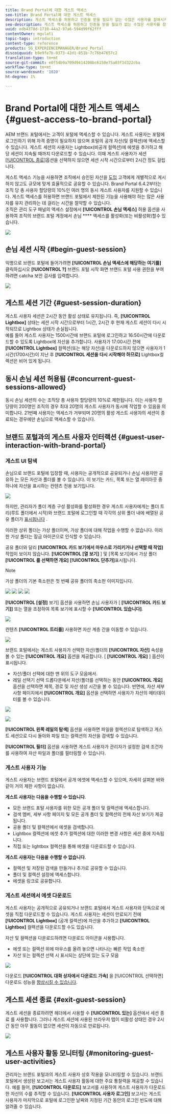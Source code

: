 ```yaml
---
title: Brand Portal에 대한 게스트 액세스
seo-title: Brand Portal에 대한 게스트 액세스
description: 게스트 액세스를 허용하고 인증을 받을 필요가 없는 수많은 사용자를 참여시키는 노력을 줄일 수 있습니다.
seo-description: 게스트 액세스를 허용하고 인증을 받을 필요가 없는 수많은 사용자를 참여시키는 노력을 줄일 수 있습니다.
uuid: edb4378d-1710-44a2-97a6-594d99f62fff
contentOwner: mgulati
topic-tags: introduction
content-type: reference
products: SG_EXPERIENCEMANAGER/Brand_Portal
discoiquuid: b9e9fe7b-0373-42d1-851b-7c76b47657c2
translation-type: tm+mt
source-git-commit: e0f54b9a709d9414208bc6150e75a03f1d322cba
workflow-type: tm+mt
source-wordcount: '1020'
ht-degree: 1%

---
```



# Brand Portal에 대한 게스트 액세스 {#guest-access-to-brand-portal}

AEM 브랜드 포털에서는 고객이 포털에 액세스할 수 있습니다. 게스트 사용자는 포털에 로그인하기 위해 자격 증명이 필요하지 않으며 포털의 공개 자산(및 컬렉션)에 액세스할 수 있습니다. 게스트 세션의 사용자는 Lightbox(비공개 컬렉션)에 에셋을 추가하고 해당 세션이 지속될 때까지 다운로드할 수 있습니다. 이때 게스트 사용자가 세션 [[!UICONTROL 종료]](#exit-guest-session)옵션을 선택하지 않으면 세션 시작 시간으로부터 2시간 정도 걸립니다.

게스트 액세스 기능을 사용하면 조직에서 승인된 자산을 [도입](../using/brand-portal-sharing-folders.md#how-to-share-folders) 고객에게 개별적으로 게시하지 않고도 규모에 맞게 효율적으로 공유할 수 있습니다. Brand Portal 6.4.2부터는 조직 당 총 사용자 할당량의 10%인 여러 명의 동시 게스트 사용자를 지원할 수 있습니다. 게스트 액세스를 허용하면 브랜드 포털에서 제한된 기능을 사용해야 하는 많은 사용자를 유지 관리하는 데 걸리는 시간을 절약할 수 있습니다.\
조직은 관리 도구 패널의 액세스 설정에서 **[!UICONTROL 손님 액세스]** 허용 옵션을 사용하여 조직의 브랜드 포털 계정에서 손님 **** 액세스를 활성화(또는 비활성화)할수 있습니다.

<!--
Comment Type: annotation
Last Modified By: mgulati
Last Modified Date: 2018-08-17T10:42:59.879-0400
Removed the first para: "AEM Assets Brand Portal allows public users to enter the portal anonymously and have restricted access to the allowed public resources as guests. Organization users with guest role need not seek access and authentication from administrators."
-->

![](assets/enable-guest-access.png)

## 손님 세션 시작 {#begin-guest-session}

익명으로 브랜드 포털에 들어가려면 **[!UICONTROL 손님 액세스에 해당하는 여기를]** 클릭하십시오 **[!UICONTROL ?]** 브랜드 포털 시작 화면 브랜드 포털 사용 권한을 부여하려면 catcha 보안 검사를 입력합니다.

![](assets/bp-login-screen.png)

## 게스트 세션 기간 {#guest-session-duration}

게스트 사용자 세션은 2시간 동안 활성 상태로 유지됩니다. 즉, **[!UICONTROL Lightbox]** 상태는 세션 시작 시간으로부터 1시간, 2시간 후 현재 게스트 세션이 다시 시작되므로 Lightbox 상태가 손실됩니다.\
예를 들어 게스트 사용자는 1500시간에 브랜드 포털에 로그인하고 16:50시간에 다운로드할 수 있도록 Lightbox에 자산을 추가합니다. 사용자가 17:00시간 전에 **[!UICONTROL Lightbox]** 컬렉션(또는 해당 자산)을 다운로드하지 않으면 사용자가 1시간(1700시간)이 지난 후 **[!UICONTROL 세션을 다시 시작해야 하므로]** Lightbox컬렉션은 비어 있게 됩니다.

## 동시 손님 세션 허용됨 {#concurrent-guest-sessions-allowed}

동시 손님 세션의 수는 조직당 총 사용자 할당량의 10%로 제한됩니다. 이는 사용자 할당량이 200명인 조직의 경우 최대 20명의 게스트 사용자가 동시에 작업할 수 있음을 의미합니다. 21번째 사용자는 액세스가 거부되며 20명의 활성 게스트 사용자의 세션이 종료되는 경우에만 손님으로 액세스할 수 있습니다.

## 브랜드 포털과의 게스트 사용자 인터랙션 {#guest-user-interaction-with-brand-portal}

### 게스트 UI 탐색

손님으로 브랜드 포털에 입장할 때, 사용자는 공개적으로 공유되거나 손님 사용자만 공유하 [는](../using/brand-portal-sharing-folders.md#sharefolders) 모든 자산과 폴더를 볼 수 있습니다. 이 보기는 카드, 목록 또는 열 레이아웃 중 하나에 자산을 표시하는 컨텐츠 전용 보기입니다.

![](assets/disabled-folder-hierarchy1.png)

하지만, 관리자가 폴더 계층 구성 활성화를 활성화한 경우 게스트 사용자에게는 폴더 트리(루트 폴더에서 시작)와 브랜드 포털에 로그인할 때 각각의 상위 폴더 내에 배열된 공유 폴더가 [표시됩니다](../using/brand-portal-general-configuration.md#main-pars-header-1621071021) .

이러한 상위 폴더는 가상 폴더이며, 가상 폴더에 대해 작업을 수행할 수 없습니다. 이러한 가상 폴더는 잠금 아이콘으로 인식할 수 있습니다.

공유 폴더와 달리 **[!UICONTROL 카드 보기에서 마우스로 가리키거나 선택할 때 작업]**&#x200B;작업이 보이지 않습니다. **[!UICONTROL [열 보기]** ] 및 [목록 보기]에서 가상 폴더 **[!UICONTROL 를 선택하면 개요]** **[!UICONTROL 단추가]**&#x200B;표시됩니다.

>[!NOTE]
>
>가상 폴더의 기본 축소판은 첫 번째 공유 폴더의 축소판 이미지입니다.

![](assets/enabled-hierarchy1.png) ![](assets/hierarchy1-nonadmin.png) ![](assets/hierarchy-nonadmin.png) ![](assets/hierarchy2-nonadmin.png)

**[!UICONTROL [설정]** 보기] 옵션을 사용하면 손님 사용자가 [ **[!UICONTROL 카드 보기]]** 또는 열을 조정하여 목록 보기에 표시할 수 **[!UICONTROL 있습니다]**.

![](assets/nav-guest-user.png)

컨텐츠 **[!UICONTROL 트리를]** 사용하면 자산 계층 간을 이동할 수 있습니다.

![](assets/guest-login-ui.png)

브랜드 포털에서는 게스트 사용자가 선택한 자산/폴더의 **[!UICONTROL 자산]** 속성을 볼 수 있는 **[!UICONTROL 개요]** 옵션을 제공합니다. [ **[!UICONTROL 개요]** ] 옵션이 표시됩니다.

* 자산/폴더 선택에 대한 맨 위의 도구 모음에서.
* 레일 선택기 선택 드롭다운에서
자산/폴더를 선택하는 동안 **[!UICONTROL 개요]** 옵션을 선택하면 제목, 경로 및 자산 생성 시간을 볼 수 있습니다. 반면에, 자산 세부 사항 페이지에서 **[!UICONTROL 개요]** 옵션을 선택하면 사용자가 자산의 메타데이터를 볼 수 있습니다.

![](assets/overview-option-1.png)

![](assets/overview-rail-selector-1.png)<br />

**[!UICONTROL 왼쪽 레일의 탐색]** 옵션을 사용하면 파일을 컬렉션으로 탐색하고 게스트 세션으로 다시 돌아와 파일 또는 컬렉션의 자산을 검색할 수 있습니다.

**[!UICONTROL 필터]** 옵션을 사용하면 게스트 사용자가 관리자가 설정한 검색 조건자를 사용하여 자산 파일과 폴더를 필터링할 수 있습니다.

### 게스트 사용자 기능

게스트 사용자는 브랜드 포털에서 공개 에셋에 액세스할 수 있으며, 자세히 살펴본 바와 같이 거의 제한 사항이 없습니다.

**게스트 사용자는 다음을 수행할 수 있습니다**.

* 모든 브랜드 포털 사용자를 위한 모든 공개 폴더 및 컬렉션에 액세스합니다.
* 검색 멤버, 세부 사항 페이지 및 모든 공개 폴더 및 컬렉션의 전체 자산 보기가 제공됩니다.
* 공용 폴더 및 컬렉션에서 에셋을 검색합니다.
* Lightbox 컬렉션에 에셋 추가 컬렉션에 대한 이러한 변경 사항은 세션 중에 지속됩니다.
* 직접 또는 lightbox 컬렉션을 통해 에셋을 다운로드할 수 있습니다.

**게스트 사용자는 다음을 수행할 수 없습니다**.

* 컬렉션 및 저장된 검색을 만들거나 추가로 공유할 수 있습니다.
* 폴더 및 컬렉션 설정에 액세스합니다.
* 에셋을 링크로 공유합니다.

### 게스트 세션에서 에셋 다운로드

게스트 사용자는 공개적으로 공유되거나 브랜드 포털에서 게스트 사용자와 단독으로 에셋을 직접 다운로드할 수 있습니다. 게스트 사용자는 세션이 만료되기 전에 **[!UICONTROL Lightbox]** (공개 컬렉션)에 자산을 추가하고 **[!UICONTROL Lightbox]** 컬렉션을 다운로드할 수도 있습니다.

자산 및 컬렉션을 다운로드하려면 다운로드 아이콘을 사용합니다.

* 에셋 또는 컬렉션 위에 마우스를 올려 놓으면 나타나는 빠른 작업 축소판
* 자산 또는 컬렉션 선택 시 표시되는 상단에 있는 도구 모음

![](assets/download-on-guest.png)

다운로드 **[!UICONTROL 대화 상자에서 다운로드 가속]** 을 [!UICONTROL 선택하면] 다운로드 성능을 [향상시킬 수 있습니다](../using/accelerated-download.md).

## 게스트 세션 종료 {#exit-guest-session}

게스트 세션을 종료하려면 헤더에서 사용할 수 **[!UICONTROL 있는]** 옵션에서 세션 종료 를 사용합니다. 그러나 게스트 세션에 사용된 브라우저 탭이 비활성 상태인 경우 2시간 동안 아무 활동이 없으면 세션이 자동으로 만료됩니다.

![](assets/end-guest-session.png)

## 게스트 사용자 활동 모니터링 {#monitoring-guest-user-activities}

관리자는 브랜드 포털과의 게스트 사용자 상호 작용을 모니터링할 수 있습니다. 브랜드 포털에서 생성된 보고서는 게스트 사용자 활동에 대한 주요 통찰력을 제공할 수 있습니다. 예를 들어, **[!UICONTROL 다운로드]** 보고서를 사용하여 게스트 사용자가 다운로드한 자산의 수를 추적할 수 있습니다. **[!UICONTROL 사용자 로그인]** 보고서는 게스트 사용자가 마지막으로 포털에 로그인한 날짜와 지정된 기간 동안의 로그인 빈도에 대해 알려줄 수 있습니다.
